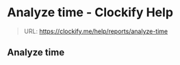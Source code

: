 # Analyze time - Clockify Help

> URL: https://clockify.me/help/reports/analyze-time

## Analyze time